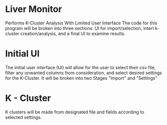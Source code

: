 # Liver Monitor
 Performs K-Cluster Analysis With Limited User Interface
 The code for this program will be broken into three sections: UI for import/selection, interl k-cluster creation/analysis, and a final UI to examine results.
 
 # Initial UI
  The initial user interface (UI) will allow for the user to select their csv file, filter any unwanted columns from consideration, and select desired settings for the K-Cluster.
  It will be broken into two Stages "Import" and "Settings"
  
 # K - Cluster
  K clusters will be made from designated file and fields according to selected settings.
 
